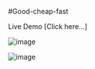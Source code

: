 #Good-cheap-fast

Live Demo [Click here...]

![image](https://user-images.githubusercontent.com/81670997/171555700-13577b91-059f-4144-8a95-ecdac61122a0.png)

![image](https://user-images.githubusercontent.com/81670997/171555780-d11eefe3-6a9b-4260-b427-37cc3da302e5.png)

